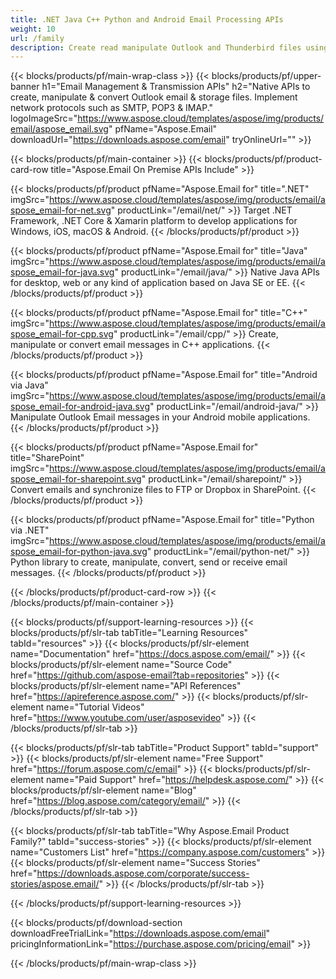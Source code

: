 ```yaml
---
title: .NET Java C++ Python and Android Email Processing APIs 
weight: 10
url: /family
description: Create read manipulate Outlook and Thunderbird files using the relevant library of any platform. Send or receive emails from SMTP MIME POP3 HTTP IMAP
---
```


{{< blocks/products/pf/main-wrap-class >}}
{{< blocks/products/pf/upper-banner h1="Email Management & Transmission APIs" h2="Native APIs to create, manipulate & convert Outlook email & storage files. Implement network protocols such as SMTP, POP3 & IMAP." logoImageSrc="https://www.aspose.cloud/templates/aspose/img/products/email/aspose_email.svg" pfName="Aspose.Email" downloadUrl="https://downloads.aspose.com/email" tryOnlineUrl="" >}}

{{< blocks/products/pf/main-container >}}
{{< blocks/products/pf/product-card-row title="Aspose.Email On Premise APIs Include" >}}

{{< blocks/products/pf/product pfName="Aspose.Email for" title=".NET" imgSrc="https://www.aspose.cloud/templates/aspose/img/products/email/aspose_email-for-net.svg" productLink="/email/net/" >}}
Target .NET Framework, .NET Core & Xamarin platform to develop applications for Windows, iOS, macOS & Android.
{{< /blocks/products/pf/product >}}

{{< blocks/products/pf/product pfName="Aspose.Email for" title="Java" imgSrc="https://www.aspose.cloud/templates/aspose/img/products/email/aspose_email-for-java.svg" productLink="/email/java/" >}}
Native Java APIs for desktop, web or any kind of application based on Java SE or EE.
{{< /blocks/products/pf/product >}}

{{< blocks/products/pf/product pfName="Aspose.Email for" title="C++" imgSrc="https://www.aspose.cloud/templates/aspose/img/products/email/aspose_email-for-cpp.svg" productLink="/email/cpp/" >}}
Create, manipulate or convert email messages in C++ applications.
{{< /blocks/products/pf/product >}}

{{< blocks/products/pf/product pfName="Aspose.Email for" title="Android via Java" imgSrc="https://www.aspose.cloud/templates/aspose/img/products/email/aspose_email-for-android-java.svg" productLink="/email/android-java/" >}}
Manipulate Outlook Email messages in your Android mobile applications.
{{< /blocks/products/pf/product >}}

{{< blocks/products/pf/product pfName="Aspose.Email for" title="SharePoint" imgSrc="https://www.aspose.cloud/templates/aspose/img/products/email/aspose_email-for-sharepoint.svg" productLink="/email/sharepoint/" >}}
Convert emails and synchronize files to FTP or Dropbox in SharePoint.
{{< /blocks/products/pf/product >}}

{{< blocks/products/pf/product pfName="Aspose.Email for" title="Python via .NET" imgSrc="https://www.aspose.cloud/templates/aspose/img/products/email/aspose_email-for-python-java.svg" productLink="/email/python-net/" >}}
Python library to create, manipulate, convert, send or receive email messages.
{{< /blocks/products/pf/product >}}

{{< /blocks/products/pf/product-card-row >}}
{{< /blocks/products/pf/main-container >}}

{{< blocks/products/pf/support-learning-resources >}}
{{< blocks/products/pf/slr-tab tabTitle="Learning Resources" tabId="resources" >}}
{{< blocks/products/pf/slr-element name="Documentation" href="https://docs.aspose.com/email/" >}}
{{< blocks/products/pf/slr-element name="Source Code" href="https://github.com/aspose-email?tab=repositories" >}}
{{< blocks/products/pf/slr-element name="API References" href="https://apireference.aspose.com/" >}}
{{< blocks/products/pf/slr-element name="Tutorial Videos" href="https://www.youtube.com/user/asposevideo" >}}
{{< /blocks/products/pf/slr-tab >}}

{{< blocks/products/pf/slr-tab tabTitle="Product Support" tabId="support" >}}
{{< blocks/products/pf/slr-element name="Free Support" href="https://forum.aspose.com/c/email" >}}
{{< blocks/products/pf/slr-element name="Paid Support" href="https://helpdesk.aspose.com/" >}}
{{< blocks/products/pf/slr-element name="Blog" href="https://blog.aspose.com/category/email/" >}}
{{< /blocks/products/pf/slr-tab >}}

{{< blocks/products/pf/slr-tab tabTitle="Why Aspose.Email Product Family?" tabId="success-stories" >}}
{{< blocks/products/pf/slr-element name="Customers List" href="https://company.aspose.com/customers" >}}
{{< blocks/products/pf/slr-element name="Success Stories" href="https://downloads.aspose.com/corporate/success-stories/aspose.email/" >}}
{{< /blocks/products/pf/slr-tab >}}

{{< /blocks/products/pf/support-learning-resources >}}

{{< blocks/products/pf/download-section downloadFreeTrialLink="https://downloads.aspose.com/email" pricingInformationLink="https://purchase.aspose.com/pricing/email" >}}

{{< /blocks/products/pf/main-wrap-class >}}